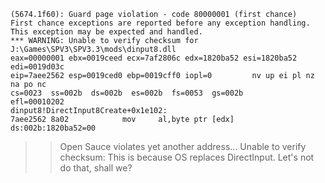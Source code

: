 ```
(5674.1f60): Guard page violation - code 80000001 (first chance)
First chance exceptions are reported before any exception handling.
This exception may be expected and handled.
*** WARNING: Unable to verify checksum for J:\Games\SPV3\SPV3.3\mods\dinput8.dll
eax=00000001 ebx=0019ceed ecx=7af2806c edx=1820ba52 esi=1820ba52 edi=0019d03c
eip=7aee2562 esp=0019ced0 ebp=0019cff0 iopl=0         nv up ei pl nz na po nc
cs=0023  ss=002b  ds=002b  es=002b  fs=0053  gs=002b             efl=00010202
dinput8!DirectInput8Create+0x1e102:
7aee2562 8a02            mov     al,byte ptr [edx]          ds:002b:1820ba52=00
```

>> Open Sauce violates yet another address...
>> Unable to verify checksum: This is because OS replaces DirectInput. Let's not do that, shall we?
